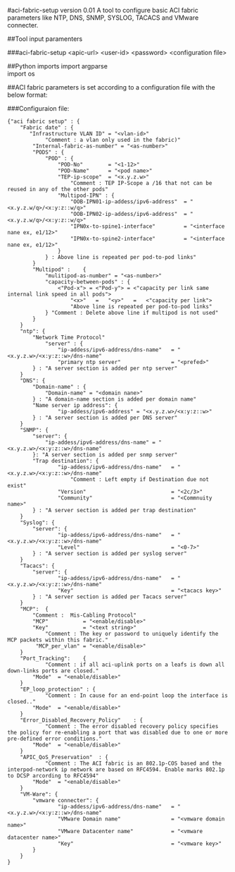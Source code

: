 #aci-fabric-setup version 0.01
A tool to configure basic ACI fabric parameters like NTP, DNS, SNMP, SYSLOG, TACACS and VMware connecter.
##Tool input paramenters

###aci-fabric-setup \<apic-url> \<user-id> \<password> \<configuration file>##Python imports
import argparse  
import os##ACI fabric parameters is set according to a configuration file with the below format:
###Configuraion file:

	{"aci fabric setup" : {
		"Fabric date" : {
		   "Infrastructure VLAN ID" = "<vlan-id>"
		   		"Comment : a vlan only used in the fabric)"
		   	"Internal-fabric-as-number" = "<as-number>" 
			"PODS" : {
				"POD" : {
					"POD-No"		= "<1-12>"
					"POD-Name"		= "<pod name>"
					"TEP-ip-scope"	= "<x.y.z.w>"
						"Comment : TEP IP-Scope a /16 that not can be reused in any of the other pods"
					"Multipod-IPN" : {
						"OOB-IPN01-ip-addess/ipv6-address"	= "<x.y.z.w/q>/<x:y:z::w/q>"
						"OOB-IPN02-ip-addess/ipv6-address"	= "<x.y.z.w/q>/<x:y:z::w/q>"
						"IPN0x-to-spine1-interface"			= "<interface nane ex, e1/12>"
						"IPN0x-to-spine2-interface"			= "<interface nane ex, e1/12>"
					} 
				} : Above line is repeated per pod-to-pod links"
			}
			"Multipod" :	{
			  	"mulitipod-as-number" = "<as-number>" 
				"capacity-between-pods" : { 
					<"Pod-x"> = <"Pod-y"> = <"capacity per link same internal link speed in all pods">
						"<x>"	=	"<y>"	= 	<"capacity per link">
						"Above line is repeated per pod-to-pod links"
				} "Comment : Delete above line if multipod is not used"
			}
		}
		"ntp": {
			"Network Time Protocol"
				"server" : { 
      				"ip-addess/ipv6-address/dns-name" 	= "<x.y.z.w>/<x:y:z::w>/dns-name"
      				"primary ntp server"                = "<prefed>"
      		} : "A server section is added per ntp server"
     	}
		"DNS": {
			"Domain-name" : {
				"Domain-name" = "<domain nane>"
			} : "A domain-name section is added per domain name"
			"Name server ip address": { 
      				"ip-addess/ipv6-address" = "<x.y.z.w>/<x:y:z::w>"
    		} : "A server section is added per DNS server"
    	}
    	"SNMP": {
			"server": { 
      			"ip-addess/ipv6-address/dns-name" = "<x.y.z.w>/<x:y:z::w>/dns-name"
    		}: "A server section is added per snmp server"
			"Trap destination": {
      				"ip-addess/ipv6-address/dns-name" 	= "<x.y.z.w>/<x:y:z::w>/dns-name"
						"Comment : Left empty if Destination due not exist"
					"Version"							= "<2c/3>"
					"Community"							= "<Commnuity name>"
    		} : "A server section is added per trap destination"
    	}
		"Syslog": {
			"server": { 
      				"ip-addess/ipv6-address/dns-name"	= "<x.y.z.w>/<x:y:z::w>/dns-name"
					"Level"								= "<0-7>"
    		} : "A server section is added per syslog server"
    	}
		"Tacacs": {
			"server": { 
      				"ip-addess/ipv6-address/dns-name"	= "<x.y.z.w>/<x:y:z::w>/dns-name"
					"Key"								= "<tacacs key>"
    		} : "A server section is added per Tacacs server"
    	} 
		"MCP":	{
			"Comment :  Mis-Cabling Protocol" 
			"MCP"			= "<enable/disable>"
			"Key"			= "<text string>"
				"Comment : The key or password to uniquely identify the MCP packets within this fabric."
			 "MCP_per_vlan"	= "<enable/disable>"
		}
		"Port_Tracking":	{
				"Comment : if all aci-uplink ports on a leafs is down all down-links ports are closed."
			"Mode"	= "<enable/disable>"
		}
		"EP_loop_protection" : {
				"Comment : In cause for an end-point loop the interface is closed.."
			"Mode"	= "<enable/disable>"
		}
		"Error_Disabled_Recovery_Policy"	: {
				"Comment : The error disabled recovery policy specifies the policy for re-enabling a port that was disabled due to one or more pre-defined error conditions."
			"Mode"	= "<enable/disable>"
		}
 		"APIC_QoS_Preservation"	 : {
				"Comment : The ACI fabric is an 802.1p-COS based and the interpod-network ip network are based on RFC4594. Enable marks 802.1p to DCSP arcording to RFC4594"
			"Mode"	= "<enable/disable>"
		}	
		"VM-Ware": {
			"vmware connecter": { 
      				"ip-addess/ipv6-address/dns-name"	= "<x.y.z.w>/<x:y:z::w>/dns-name"
					"VMware Domain name"				= "<vmware domain name>"
					"VMware Datacenter name"			= "<vmware datacenter name>"
					"Key"								= "<vmware key>"
    		}
    	}
    }
    
    


